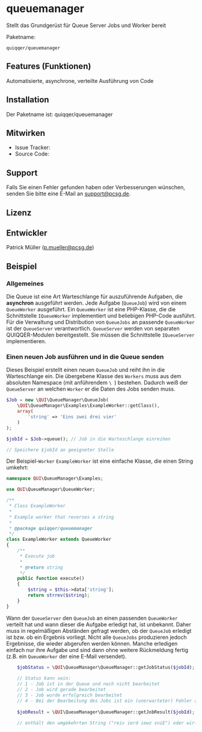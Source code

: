 queuemanager
========

Stellt das Grundgerüst für Queue Server Jobs und Worker bereit

Paketname:

    quiqqer/queuemanager


Features (Funktionen)
--------
Automatisierte, asynchrone, verteilte Ausführung von Code

Installation
------------

Der Paketname ist: quiqqer/queuemanager


Mitwirken
----------

- Issue Tracker: 
- Source Code: 


Support
-------

Falls Sie einen Fehler gefunden haben oder Verbesserungen wünschen,
senden Sie bitte eine E-Mail an support@pcsg.de.


Lizenz
-------


Entwickler
--------

Patrick Müller (p.mueller@pcsg.de)

Beispiel
--------

### Allgemeines

Die Queue ist eine Art Warteschlange für auszuführende Aufgaben, die **asynchron** ausgeführt werden. Jede Aufgabe (`QueueJob`) wird von einem `QueueWorker` ausgeführt. Ein `QueueWorker`
ist eine PHP-Klasse, die die Schnittstelle `IQueueWorker` implementiert und beliebigen PHP-Code ausführt. Für die Verwaltung und Distribution
 von `QueueJobs` an passende `QueueWorker` ist der `QueueServer` verantwortlich. `QueueServer` werden von separaten QUIQQER-Modulen
 bereitgestellt. Sie müssen die Schnittstelle `IQueueServer` implementieren.

### Einen neuen Job ausführen und in die Queue senden

Dieses Beispiel erstellt einen neuen `QueueJob` und reiht ihn in die Warteschlange ein. Die übergebene Klasse des `Workers`
muss aus dem absoluten Namespace (mit anführendem `\ `) bestehen. Dadurch weiß der `QueueServer` an welchen `Worker` er die Daten
des Jobs senden muss.

```php
$Job = new \QUI\QueueManager\QueueJob(
    \QUI\QueueManager\Examples\ExampleWorker::getClass(),
    array(
        'string' => 'Eins zwei drei vier'
    )
);

$jobId = $Job->queue(); // Job in die Warteschlange einreihen

// Speichere $jobId an geeigneter Stelle
```

Der Beispiel-`Worker` `ExampleWorker` ist eine einfache Klasse, die einen String umkehrt:

```php
namespace QUI\QueueManager\Examples;

use QUI\QueueManager\QueueWorker;

/**
 * Class ExampleWorker
 *
 * Example worker that reverses a string
 *
 * @package quiqqer/queuemanager
 */
class ExampleWorker extends QueueWorker
{
    /**
     * Execute job
     *
     * @return string
     */
    public function execute()
    {
        $string = $this->data['string'];
        return strrev($string);
    }
}
```

Wann der `QueueServer` den `QueueJob` an einen passenden `QueueWorker` verteilt hat und wann dieser die Aufgabe erledigt hat,
ist unbekannt. Daher muss in regelmäßigen Abständen gefragt werden, ob der `QueueJob` erledigt ist bzw. ob ein Ergebnis vorliegt.
Nicht alle `QueueJobs` produzieren jedoch Ergebnisse, die wieder abgerufen werden können. Manche erledigen einfach nur ihre Aufgabe und sind
dann ohne weitere Rückmeldung fertig (z.B. ein `QueueWorker` der eine E-Mail versendet).

```php
    $jobStatus = \QUI\QueueManager\QueueManager::getJobStatus($jobId);
    
    // Status kann sein:
    // 1 - Job ist in der Queue und noch nicht bearbeitet
    // 2 - Job wird gerade bearbeitet
    // 3 - Job wurde erfolgreich bearbeitet
    // 4 - Bei der Bearbeitung des Jobs ist ein (unerwarteter) Fehler aufgetreten - in diesem Fall bitte die Log-Dateien ansehen
    
    $jobResult = \QUI\QueueManager\QueueManager::getJobResult($jobId);
    
    // enthält den umgekehrten String ("reiv ierd iewz sniE") oder wirft eine Exception, wenn der Job noch in Bearbeitung ist oder noch nicht bearbeitet wurde
```